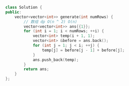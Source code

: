 <!--
 * @Author: yitong 2969413251@qq.com
 * @Date: 2023-02-03 22:49:05
-->
```cpp
class Solution {
public:
    vector<vector<int>> generate(int numRows) {
        // 数组 dp O(n ^ 2) O(n)
        vector<vector<int>> ans{{1}};
        for (int i = 1; i < numRows; ++i) {
            vector<int> temp(i + 1, 1);
            vector<int> &before = ans.back();
            for (int j = 1; j < i; ++j) {
                temp[j] = before[j - 1] + before[j];
            }
            ans.push_back(temp);
        }
        return ans;
    }
};
```